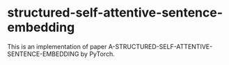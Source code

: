 # structured-self-attentive-sentence-embedding
This is an implementation of paper A-STRUCTURED-SELF-ATTENTIVE-SENTENCE-EMBEDDING by PyTorch.
